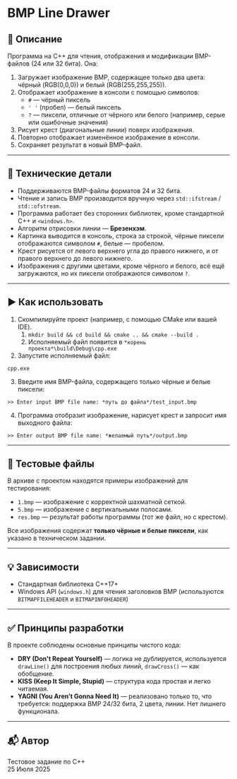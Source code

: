 # BMP Line Drawer

## 📄 Описание

Программа на C++ для чтения, отображения и модификации BMP-файлов (24 или 32 бита). Она:

1. Загружает изображение BMP, содержащее только два цвета: чёрный (RGB(0,0,0)) и белый (RGB(255,255,255)).
2. Отображает изображение в консоли с помощью символов:
    - `#` — чёрный пиксель
    - `' '` (пробел) — белый пиксель
    - `?` — пиксели, отличные от чёрного или белого (например, серые или ошибочные значения)
3. Рисует крест (диагональные линии) поверх изображения.
4. Повторно отображает изменённое изображение в консоли.
5. Сохраняет результат в новый BMP-файл.

---

## 🧱 Технические детали

- Поддерживаются BMP-файлы форматов 24 и 32 бита.
- Чтение и запись BMP производится вручную через `std::ifstream` / `std::ofstream`.
- Программа работает без сторонних библиотек, кроме стандартной C++ и `<windows.h>`.
- Алгоритм отрисовки линии — **Брезенхэм**.
- Картинка выводится в консоль, строка за строкой, чёрные пиксели отображаются символом `#`, белые — пробелом.
- Крест рисуется от левого верхнего угла до правого нижнего, и от правого верхнего до левого нижнего.
- Изображения с другими цветами, кроме чёрного и белого, всё ещё загружаются, но их пиксели отображаются символом `?`.

---

## ▶️ Как использовать

1. Скомпилируйте проект (например, с помощью CMake или вашей IDE).
   1. ```mkdir build && cd build && cmake .. && cmake --build .```
   2. Исполняемый файл появится в ```*корень проекта*\build\Debug\cpp.exe```
2. Запустите исполняемый файл:

```
cpp.exe
```

3. Введите имя BMP-файла, содержащего только чёрные и белые пиксели:

```
>> Enter input BMP file name: *путь до файла*/test_input.bmp
```

4. Программа отобразит изображение, нарисует крест и запросит имя выходного файла:

```
>> Enter output BMP file name: *желаемый путь*/output.bmp
```

---

## 🧪 Тестовые файлы

В архиве с проектом находятся примеры изображений для тестирования:

- `1.bmp` — изображение с корректной шахматной сеткой.
- `5.bmp` — изображение с вертикальными полосами.
- `res.bmp` — результат работы программы (тот же файл, но с крестом).

Все изображения содержат **только чёрные и белые пиксели**, как указано в техническом задании.

---

## 💡 Зависимости

- Стандартная библиотека C++17+
- Windows API (`windows.h`) для чтения заголовков BMP (используются `BITMAPFILEHEADER` и `BITMAPINFOHEADER`)

---

## ✅ Принципы разработки

В проекте соблюдены основные принципы чистого кода:

- **DRY (Don't Repeat Yourself)** — логика не дублируется, используется `drawLine()` для построения любых линий, `drawCross()` — как обобщение.
- **KISS (Keep It Simple, Stupid)** — структура кода простая и легко читаемая.
- **YAGNI (You Aren’t Gonna Need It)** — реализовано только то, что требуется: поддержка BMP 24/32 бита, 2 цвета, линии. Нет лишнего функционала.

---

## 📬 Автор

Тестовое задание по C++  
25 Июля 2025
